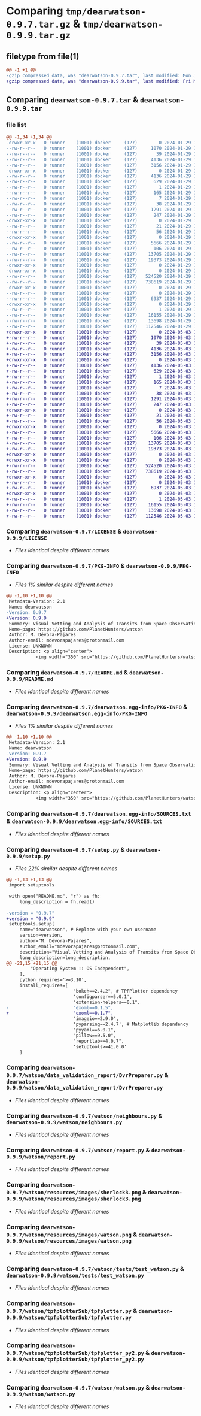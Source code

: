 # Comparing `tmp/dearwatson-0.9.7.tar.gz` & `tmp/dearwatson-0.9.9.tar.gz`

## filetype from file(1)

```diff
@@ -1 +1 @@
-gzip compressed data, was "dearwatson-0.9.7.tar", last modified: Mon Jan 29 16:01:40 2024, max compression
+gzip compressed data, was "dearwatson-0.9.9.tar", last modified: Fri May  3 18:47:47 2024, max compression
```

## Comparing `dearwatson-0.9.7.tar` & `dearwatson-0.9.9.tar`

### file list

```diff
@@ -1,34 +1,34 @@
-drwxr-xr-x   0 runner    (1001) docker     (127)        0 2024-01-29 16:01:40.880061 dearwatson-0.9.7/
--rw-r--r--   0 runner    (1001) docker     (127)     1070 2024-01-29 16:01:29.000000 dearwatson-0.9.7/LICENSE
--rw-r--r--   0 runner    (1001) docker     (127)       39 2024-01-29 16:01:29.000000 dearwatson-0.9.7/MANIFEST.in
--rw-r--r--   0 runner    (1001) docker     (127)     4136 2024-01-29 16:01:40.880061 dearwatson-0.9.7/PKG-INFO
--rw-r--r--   0 runner    (1001) docker     (127)     3156 2024-01-29 16:01:29.000000 dearwatson-0.9.7/README.md
-drwxr-xr-x   0 runner    (1001) docker     (127)        0 2024-01-29 16:01:40.876061 dearwatson-0.9.7/dearwatson.egg-info/
--rw-r--r--   0 runner    (1001) docker     (127)     4136 2024-01-29 16:01:40.000000 dearwatson-0.9.7/dearwatson.egg-info/PKG-INFO
--rw-r--r--   0 runner    (1001) docker     (127)      629 2024-01-29 16:01:40.000000 dearwatson-0.9.7/dearwatson.egg-info/SOURCES.txt
--rw-r--r--   0 runner    (1001) docker     (127)        1 2024-01-29 16:01:40.000000 dearwatson-0.9.7/dearwatson.egg-info/dependency_links.txt
--rw-r--r--   0 runner    (1001) docker     (127)      165 2024-01-29 16:01:40.000000 dearwatson-0.9.7/dearwatson.egg-info/requires.txt
--rw-r--r--   0 runner    (1001) docker     (127)        7 2024-01-29 16:01:40.000000 dearwatson-0.9.7/dearwatson.egg-info/top_level.txt
--rw-r--r--   0 runner    (1001) docker     (127)       38 2024-01-29 16:01:40.880061 dearwatson-0.9.7/setup.cfg
--rw-r--r--   0 runner    (1001) docker     (127)     1291 2024-01-29 16:01:30.000000 dearwatson-0.9.7/setup.py
--rw-r--r--   0 runner    (1001) docker     (127)      247 2024-01-29 16:01:30.000000 dearwatson-0.9.7/tox.ini
-drwxr-xr-x   0 runner    (1001) docker     (127)        0 2024-01-29 16:01:40.876061 dearwatson-0.9.7/watson/
--rw-r--r--   0 runner    (1001) docker     (127)       21 2024-01-29 16:01:30.000000 dearwatson-0.9.7/watson/__init__.py
--rw-r--r--   0 runner    (1001) docker     (127)       56 2024-01-29 16:01:30.000000 dearwatson-0.9.7/watson/constants.py
-drwxr-xr-x   0 runner    (1001) docker     (127)        0 2024-01-29 16:01:40.876061 dearwatson-0.9.7/watson/data_validation_report/
--rw-r--r--   0 runner    (1001) docker     (127)     5666 2024-01-29 16:01:30.000000 dearwatson-0.9.7/watson/data_validation_report/DvrPreparer.py
--rw-r--r--   0 runner    (1001) docker     (127)      106 2024-01-29 16:01:30.000000 dearwatson-0.9.7/watson/data_validation_report/__init__.py
--rw-r--r--   0 runner    (1001) docker     (127)    13705 2024-01-29 16:01:30.000000 dearwatson-0.9.7/watson/neighbours.py
--rw-r--r--   0 runner    (1001) docker     (127)    19373 2024-01-29 16:01:30.000000 dearwatson-0.9.7/watson/report.py
-drwxr-xr-x   0 runner    (1001) docker     (127)        0 2024-01-29 16:01:40.872061 dearwatson-0.9.7/watson/resources/
-drwxr-xr-x   0 runner    (1001) docker     (127)        0 2024-01-29 16:01:40.876061 dearwatson-0.9.7/watson/resources/images/
--rw-r--r--   0 runner    (1001) docker     (127)   524520 2024-01-29 16:01:30.000000 dearwatson-0.9.7/watson/resources/images/sherlock3.png
--rw-r--r--   0 runner    (1001) docker     (127)   738619 2024-01-29 16:01:30.000000 dearwatson-0.9.7/watson/resources/images/watson.png
-drwxr-xr-x   0 runner    (1001) docker     (127)        0 2024-01-29 16:01:40.876061 dearwatson-0.9.7/watson/tests/
--rw-r--r--   0 runner    (1001) docker     (127)        0 2024-01-29 16:01:31.000000 dearwatson-0.9.7/watson/tests/__init__.py
--rw-r--r--   0 runner    (1001) docker     (127)     6937 2024-01-29 16:01:31.000000 dearwatson-0.9.7/watson/tests/test_watson.py
-drwxr-xr-x   0 runner    (1001) docker     (127)        0 2024-01-29 16:01:40.876061 dearwatson-0.9.7/watson/tpfplotterSub/
--rw-r--r--   0 runner    (1001) docker     (127)        1 2024-01-29 16:01:32.000000 dearwatson-0.9.7/watson/tpfplotterSub/__init__.py
--rw-r--r--   0 runner    (1001) docker     (127)    16155 2024-01-29 16:01:32.000000 dearwatson-0.9.7/watson/tpfplotterSub/tpfplotter.py
--rw-r--r--   0 runner    (1001) docker     (127)    13698 2024-01-29 16:01:32.000000 dearwatson-0.9.7/watson/tpfplotterSub/tpfplotter_py2.py
--rw-r--r--   0 runner    (1001) docker     (127)   112546 2024-01-29 16:01:32.000000 dearwatson-0.9.7/watson/watson.py
+drwxr-xr-x   0 runner    (1001) docker     (127)        0 2024-05-03 18:47:47.153542 dearwatson-0.9.9/
+-rw-r--r--   0 runner    (1001) docker     (127)     1070 2024-05-03 18:47:34.000000 dearwatson-0.9.9/LICENSE
+-rw-r--r--   0 runner    (1001) docker     (127)       39 2024-05-03 18:47:34.000000 dearwatson-0.9.9/MANIFEST.in
+-rw-r--r--   0 runner    (1001) docker     (127)     4136 2024-05-03 18:47:47.153542 dearwatson-0.9.9/PKG-INFO
+-rw-r--r--   0 runner    (1001) docker     (127)     3156 2024-05-03 18:47:34.000000 dearwatson-0.9.9/README.md
+drwxr-xr-x   0 runner    (1001) docker     (127)        0 2024-05-03 18:47:47.149542 dearwatson-0.9.9/dearwatson.egg-info/
+-rw-r--r--   0 runner    (1001) docker     (127)     4136 2024-05-03 18:47:46.000000 dearwatson-0.9.9/dearwatson.egg-info/PKG-INFO
+-rw-r--r--   0 runner    (1001) docker     (127)      629 2024-05-03 18:47:47.000000 dearwatson-0.9.9/dearwatson.egg-info/SOURCES.txt
+-rw-r--r--   0 runner    (1001) docker     (127)        1 2024-05-03 18:47:46.000000 dearwatson-0.9.9/dearwatson.egg-info/dependency_links.txt
+-rw-r--r--   0 runner    (1001) docker     (127)      165 2024-05-03 18:47:46.000000 dearwatson-0.9.9/dearwatson.egg-info/requires.txt
+-rw-r--r--   0 runner    (1001) docker     (127)        7 2024-05-03 18:47:46.000000 dearwatson-0.9.9/dearwatson.egg-info/top_level.txt
+-rw-r--r--   0 runner    (1001) docker     (127)       38 2024-05-03 18:47:47.153542 dearwatson-0.9.9/setup.cfg
+-rw-r--r--   0 runner    (1001) docker     (127)     1291 2024-05-03 18:47:35.000000 dearwatson-0.9.9/setup.py
+-rw-r--r--   0 runner    (1001) docker     (127)      247 2024-05-03 18:47:35.000000 dearwatson-0.9.9/tox.ini
+drwxr-xr-x   0 runner    (1001) docker     (127)        0 2024-05-03 18:47:47.149542 dearwatson-0.9.9/watson/
+-rw-r--r--   0 runner    (1001) docker     (127)       21 2024-05-03 18:47:35.000000 dearwatson-0.9.9/watson/__init__.py
+-rw-r--r--   0 runner    (1001) docker     (127)       56 2024-05-03 18:47:35.000000 dearwatson-0.9.9/watson/constants.py
+drwxr-xr-x   0 runner    (1001) docker     (127)        0 2024-05-03 18:47:47.149542 dearwatson-0.9.9/watson/data_validation_report/
+-rw-r--r--   0 runner    (1001) docker     (127)     5666 2024-05-03 18:47:35.000000 dearwatson-0.9.9/watson/data_validation_report/DvrPreparer.py
+-rw-r--r--   0 runner    (1001) docker     (127)      106 2024-05-03 18:47:35.000000 dearwatson-0.9.9/watson/data_validation_report/__init__.py
+-rw-r--r--   0 runner    (1001) docker     (127)    13705 2024-05-03 18:47:35.000000 dearwatson-0.9.9/watson/neighbours.py
+-rw-r--r--   0 runner    (1001) docker     (127)    19373 2024-05-03 18:47:35.000000 dearwatson-0.9.9/watson/report.py
+drwxr-xr-x   0 runner    (1001) docker     (127)        0 2024-05-03 18:47:47.149542 dearwatson-0.9.9/watson/resources/
+drwxr-xr-x   0 runner    (1001) docker     (127)        0 2024-05-03 18:47:47.153542 dearwatson-0.9.9/watson/resources/images/
+-rw-r--r--   0 runner    (1001) docker     (127)   524520 2024-05-03 18:47:35.000000 dearwatson-0.9.9/watson/resources/images/sherlock3.png
+-rw-r--r--   0 runner    (1001) docker     (127)   738619 2024-05-03 18:47:35.000000 dearwatson-0.9.9/watson/resources/images/watson.png
+drwxr-xr-x   0 runner    (1001) docker     (127)        0 2024-05-03 18:47:47.153542 dearwatson-0.9.9/watson/tests/
+-rw-r--r--   0 runner    (1001) docker     (127)        0 2024-05-03 18:47:36.000000 dearwatson-0.9.9/watson/tests/__init__.py
+-rw-r--r--   0 runner    (1001) docker     (127)     6937 2024-05-03 18:47:36.000000 dearwatson-0.9.9/watson/tests/test_watson.py
+drwxr-xr-x   0 runner    (1001) docker     (127)        0 2024-05-03 18:47:47.153542 dearwatson-0.9.9/watson/tpfplotterSub/
+-rw-r--r--   0 runner    (1001) docker     (127)        1 2024-05-03 18:47:37.000000 dearwatson-0.9.9/watson/tpfplotterSub/__init__.py
+-rw-r--r--   0 runner    (1001) docker     (127)    16155 2024-05-03 18:47:37.000000 dearwatson-0.9.9/watson/tpfplotterSub/tpfplotter.py
+-rw-r--r--   0 runner    (1001) docker     (127)    13698 2024-05-03 18:47:37.000000 dearwatson-0.9.9/watson/tpfplotterSub/tpfplotter_py2.py
+-rw-r--r--   0 runner    (1001) docker     (127)   112546 2024-05-03 18:47:37.000000 dearwatson-0.9.9/watson/watson.py
```

### Comparing `dearwatson-0.9.7/LICENSE` & `dearwatson-0.9.9/LICENSE`

 * *Files identical despite different names*

### Comparing `dearwatson-0.9.7/PKG-INFO` & `dearwatson-0.9.9/PKG-INFO`

 * *Files 1% similar despite different names*

```diff
@@ -1,10 +1,10 @@
 Metadata-Version: 2.1
 Name: dearwatson
-Version: 0.9.7
+Version: 0.9.9
 Summary: Visual Vetting and Analysis of Transits from Space ObservatioNs
 Home-page: https://github.com/PlanetHunters/watson
 Author: M. Dévora-Pajares
 Author-email: mdevorapajares@protonmail.com
 License: UNKNOWN
 Description: <p align="center">
           <img width="350" src="https://github.com/PlanetHunters/watson/blob/main/images/watson.png?raw=true">
```

### Comparing `dearwatson-0.9.7/README.md` & `dearwatson-0.9.9/README.md`

 * *Files identical despite different names*

### Comparing `dearwatson-0.9.7/dearwatson.egg-info/PKG-INFO` & `dearwatson-0.9.9/dearwatson.egg-info/PKG-INFO`

 * *Files 1% similar despite different names*

```diff
@@ -1,10 +1,10 @@
 Metadata-Version: 2.1
 Name: dearwatson
-Version: 0.9.7
+Version: 0.9.9
 Summary: Visual Vetting and Analysis of Transits from Space ObservatioNs
 Home-page: https://github.com/PlanetHunters/watson
 Author: M. Dévora-Pajares
 Author-email: mdevorapajares@protonmail.com
 License: UNKNOWN
 Description: <p align="center">
           <img width="350" src="https://github.com/PlanetHunters/watson/blob/main/images/watson.png?raw=true">
```

### Comparing `dearwatson-0.9.7/dearwatson.egg-info/SOURCES.txt` & `dearwatson-0.9.9/dearwatson.egg-info/SOURCES.txt`

 * *Files identical despite different names*

### Comparing `dearwatson-0.9.7/setup.py` & `dearwatson-0.9.9/setup.py`

 * *Files 22% similar despite different names*

```diff
@@ -1,13 +1,13 @@
 import setuptools
 
 with open("README.md", "r") as fh:
     long_description = fh.read()
 
-version = "0.9.7"
+version = "0.9.9"
 setuptools.setup(
     name="dearwatson", # Replace with your own username
     version=version,
     author="M. Dévora-Pajares",
     author_email="mdevorapajares@protonmail.com",
     description="Visual Vetting and Analysis of Transits from Space ObservatioNs",
     long_description=long_description,
@@ -21,15 +21,15 @@
         "Operating System :: OS Independent",
     ],
     python_requires='>=3.10',
     install_requires=[
                         "bokeh==2.4.2", # TPFPlotter dependency
                         'configparser==5.0.1',
                         "extension-helpers==0.1",
-                        "exoml==0.1.5",
+                        "exoml==0.1.7",
                         "imageio==2.9.0",
                         'pyparsing==2.4.7', # Matplotlib dependency
                         "pyyaml==6.0.1",
                         "pillow==9.5.0",
                         "reportlab==4.0.7",
                         'setuptools>=41.0.0'
     ]
```

### Comparing `dearwatson-0.9.7/watson/data_validation_report/DvrPreparer.py` & `dearwatson-0.9.9/watson/data_validation_report/DvrPreparer.py`

 * *Files identical despite different names*

### Comparing `dearwatson-0.9.7/watson/neighbours.py` & `dearwatson-0.9.9/watson/neighbours.py`

 * *Files identical despite different names*

### Comparing `dearwatson-0.9.7/watson/report.py` & `dearwatson-0.9.9/watson/report.py`

 * *Files identical despite different names*

### Comparing `dearwatson-0.9.7/watson/resources/images/sherlock3.png` & `dearwatson-0.9.9/watson/resources/images/sherlock3.png`

 * *Files identical despite different names*

### Comparing `dearwatson-0.9.7/watson/resources/images/watson.png` & `dearwatson-0.9.9/watson/resources/images/watson.png`

 * *Files identical despite different names*

### Comparing `dearwatson-0.9.7/watson/tests/test_watson.py` & `dearwatson-0.9.9/watson/tests/test_watson.py`

 * *Files identical despite different names*

### Comparing `dearwatson-0.9.7/watson/tpfplotterSub/tpfplotter.py` & `dearwatson-0.9.9/watson/tpfplotterSub/tpfplotter.py`

 * *Files identical despite different names*

### Comparing `dearwatson-0.9.7/watson/tpfplotterSub/tpfplotter_py2.py` & `dearwatson-0.9.9/watson/tpfplotterSub/tpfplotter_py2.py`

 * *Files identical despite different names*

### Comparing `dearwatson-0.9.7/watson/watson.py` & `dearwatson-0.9.9/watson/watson.py`

 * *Files identical despite different names*

